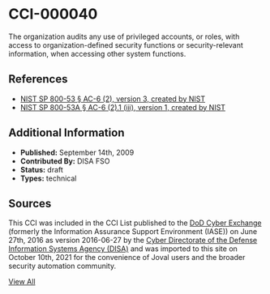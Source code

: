 # CCI-000040

The organization audits any use of privileged accounts, or roles, with access to organization-defined security functions or security-relevant information, when accessing other system functions.

## References ##

* [NIST SP 800-53 § AC-6 (2), version 3, created by NIST](http://csrc.nist.gov/publications/PubsSPs.html)
* [NIST SP 800-53A § AC-6 (2).1 (iii), version 1, created by NIST](http://csrc.nist.gov/publications/PubsSPs.html)


## Additional Information ##

* **Published:** September 14th, 2009
* **Contributed By:** DISA FSO
* **Status:** draft
* **Types:** technical

## Sources ##

This CCI was included in the CCI List published to the [DoD Cyber Exchange](https://public.cyber.mil/stigs/cci/)
(formerly the Information Assurance Support Environment (IASE)) on June 27th, 2016 as version
2016-06-27 by the [Cyber Directorate of the Defense Information Systems Agency (DISA)](https://public.cyber.mil/about-cyber/)
and was imported to this site on October 10th, 2021 for the convenience of Joval users and the broader
security automation community.

[View All](../README.md)
